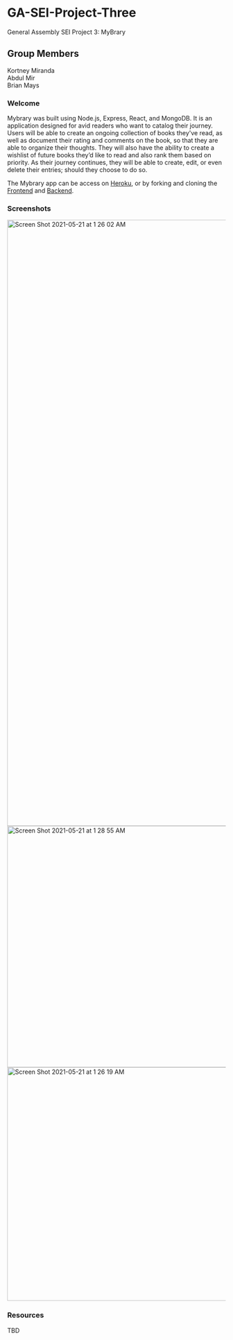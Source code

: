# GA-SEI-Project-Three

General Assembly SEI Project 3: MyBrary

## Group Members

Kortney Miranda<br>
Abdul Mir<br>
Brian Mays

### Welcome

Mybrary was built using Node.js, Express, React, and MongoDB.  It is an application designed for avid readers who want to catalog their journey. Users will be able to create an ongoing collection of books they've read, as well as document their rating and comments on the book, so that they are able to organize their thoughts. They will also have the ability to create a wishlist of future books they’d like to read and also rank them based on priority. As their journey continues, they will be able to create, edit, or even delete their entries; should they choose to do so.

The Mybrary app can be access on [Heroku](https://mybrarysei322.herokuapp.com/), or by forking and cloning the [Frontend](https://github.com/mybrary/frontend) and [Backend](https://github.com/mybrary/backend).

### Screenshots

<img width="1399" alt="Screen Shot 2021-05-21 at 1 26 02 AM" src="https://user-images.githubusercontent.com/4081477/119142760-b59fa300-b9fb-11eb-9c30-0b7a8362f95c.png">

<img width="557" alt="Screen Shot 2021-05-21 at 1 28 55 AM" src="https://user-images.githubusercontent.com/4081477/119142805-bd5f4780-b9fb-11eb-9464-46755ee89d83.png">

<img width="539" alt="Screen Shot 2021-05-21 at 1 26 19 AM" src="https://user-images.githubusercontent.com/4081477/119142833-c223fb80-b9fb-11eb-9868-2c0464477ac2.png">


### Resources

TBD
